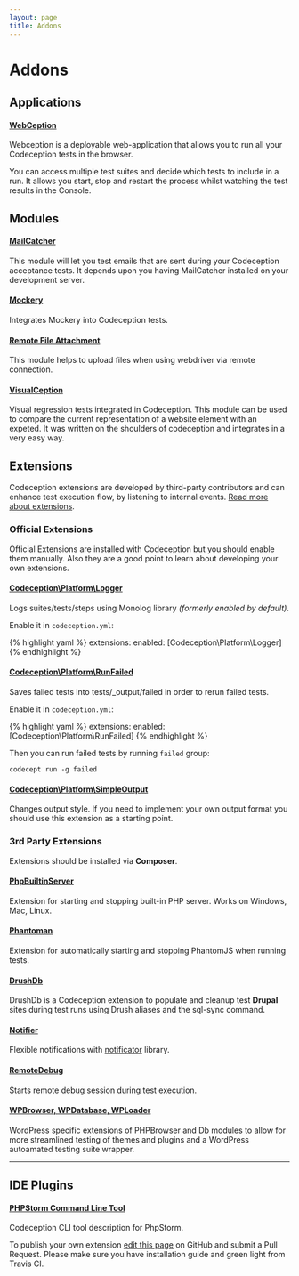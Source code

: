 ```yaml
---
layout: page
title: Addons
---
```


# Addons

## Applications 

#### [WebCeption](https://github.com/jayhealey/Webception)

Webception is a deployable web-application that allows you to run all your Codeception tests in the browser.

You can access multiple test suites and decide which tests to include in a run. It allows you start, stop and restart the process whilst watching the test results in the Console.

## Modules

#### [MailCatcher](https://github.com/captbaritone/codeception-mailcatcher-module) 

This module will let you test emails that are sent during your Codeception acceptance tests. It depends upon you having MailCatcher installed on your development server.

#### [Mockery](https://github.com/Codeception/MockeryModule)

Integrates Mockery into Codeception tests.

#### [Remote File Attachment](https://github.com/phmLabs/codeception-module-attachfileremote)
This module helps to upload files when using webdriver via remote connection.

#### [VisualCeption](https://github.com/DigitalProducts/codeception-module-visualception)

Visual regression tests integrated in Codeception. This module can be used to compare the current representation of a website element with an expeted. It was written on the shoulders of codeception and integrates in a very easy way.

## Extensions

Codeception extensions are developed by third-party contributors and can enhance test execution flow, by listening to internal events. [Read more about extensions](http://codeception.com/docs/08-Customization#Extension-classes).


### Official Extensions

Official Extensions are installed with Codeception but you should enable them manually. Also they are a good point to learn about developing your own extensions.

#### [Codeception\Platform\Logger](https://github.com/Codeception/Codeception/blob/2.0/src/Codeception/Platform/Logger.php)

Logs suites/tests/steps using Monolog library *(formerly enabled by default)*.

Enable it in `codeception.yml`:

{% highlight yaml %}
extensions:
    enabled: [Codeception\Platform\Logger]
{% endhighlight %}

#### [Codeception\Platform\RunFailed](https://github.com/Codeception/Codeception/blob/2.0/src/Codeception/Platform/RunFailed.php)

Saves failed tests into tests/_output/failed in order to rerun failed tests.

Enable it in `codeception.yml`:

{% highlight yaml %}
extensions:
    enabled: [Codeception\Platform\RunFailed]
{% endhighlight %}

Then you can run failed tests by running `failed` group:

```
codecept run -g failed
```

#### [Codeception\Platform\SimpleOutput](https://github.com/Codeception/Codeception/blob/2.0/src/Codeception/Platform/SimpleOutput.php)

Changes output style. If you need to implement your own output format you should use this extension as a starting point.

### 3rd Party Extensions

Extensions should be installed via **Composer**.

#### [PhpBuiltinServer](https://github.com/tiger-seo/PhpBuiltinServer)

Extension for starting and stopping built-in PHP server. Works on Windows, Mac, Linux.

#### [Phantoman](https://github.com/site5/phantoman)

Extension for automatically starting and stopping PhantomJS when running tests.

#### [DrushDb](https://github.com/pfaocle/DrushDb)

DrushDb is a Codeception extension to populate and cleanup test **Drupal** sites during test runs using Drush aliases and the sql-sync command.

#### [Notifier](https://github.com/Codeception/Notifier)

Flexible notifications with [notificator](https://github.com/namshi/notificator) library. 

#### [RemoteDebug](https://github.com/tiger-seo/codeception-remotedebug)

Starts remote debug session during test execution.

#### [WPBrowser, WPDatabase, WPLoader](https://github.com/lucatume/wp-browser)

WordPress specific extensions of PHPBrowser and Db modules to allow for more streamlined testing of themes and plugins and a WordPress autoamated testing suite wrapper.

---

## IDE Plugins

#### [PHPStorm Command Line Tool](https://github.com/tiger-seo/codeception-phpstorm-commandlinetool)

Codeception CLI tool description for PhpStorm.



<div class="alert alert-warning">To publish your own extension <a href="https://github.com/Codeception/codeception.github.com/edit/master/addons.markdown">edit this page</a> on GitHub and submit a Pull Request. Please make sure you have installation guide and green light from Travis CI.</div>

